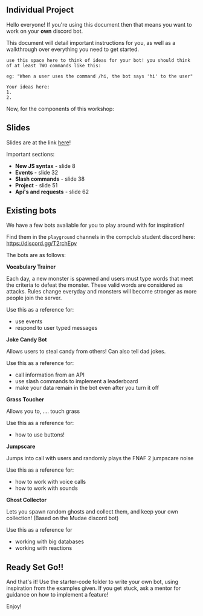 ## Individual Project

Hello everyone! If you're using this document then that means you want to work on your **own** discord bot.

This document will detail important instructions for you, as well as a walkthrough over everything you need to get started.

~~~~~~~~~~~~~~~~~~~~~~~~~~~~~~~~~~~~~~~~~~~~~~~~~~~~~~~~~~~~~~~~~
use this space here to think of ideas for your bot! you should think of at least TWO commands like this:

eg: "When a user uses the command /hi, the bot says 'hi' to the user"

Your ideas here:
1.
2.
~~~~~~~~~~~~~~~~~~~~~~~~~~~~~~~~~~~~~~~~~~~~~~~~~~~~~~~~~~~~~~~~~

Now, for the components of this workshop:


## Slides

Slides are at the link [here](https://docs.google.com/presentation/d/1lF2fvBFgSQTUZaVq_ze7nw8zpmtS2ChZq7gclbysruc/edit?usp=sharing)!

Important sections:

- **New JS syntax** - slide 8
- **Events** - slide 32
- **Slash commands** - slide 38
- **Project** - slide 51
- **Api's and requests** - slide 62

## Existing bots

We have a few bots avaliable for you to play around with for inspiration!

Find them in the `playground` channels in the compclub student discord here: https://discord.gg/T2rchEpv

The bots are as follows:

**Vocabulary Trainer**

Each day, a new monster is spawned and users must type words that meet the criteria to defeat the monster. These valid words are considered as attacks. Rules change everyday and monsters will become stronger as more people join the server.

Use this as a reference for:
- use events
- respond to user typed messages

**Joke Candy Bot**

Allows users to steal candy from others! Can also tell dad jokes.

Use this as a reference for:
- call information from an API
- use slash commands to implement a leaderboard
- make your data remain in the bot even after you turn it off

**Grass Toucher**

Allows you to, .... touch grass 

Use this as a reference for:
- how to use buttons!

**Jumpscare**

Jumps into call with users and randomly plays the FNAF 2 jumpscare noise

Use this as a reference for:
- how to work with voice calls
- how to work with sounds

**Ghost Collector**

Lets you spawn random ghosts and collect them, and keep your own collection! (Based on the Mudae discord bot)

Use this as a reference for
- working with big databases
- working with reactions

## Ready Set Go!!

And that's it! Use the starter-code folder to write your own bot, using inspiration from the examples given. If you get stuck, ask a mentor for guidance on how to implement a feature!

Enjoy!
